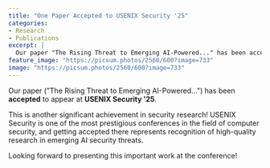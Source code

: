 ```yaml
---
title: "One Paper Accepted to USENIX Security '25"
categories:
- Research
- Publications
excerpt: |
  Our paper "The Rising Threat to Emerging AI-Powered..." has been accepted to appear at USENIX Security '25 (CCF A), one of the top-tier security conferences.
feature_image: "https://picsum.photos/2560/600?image=733"
image: "https://picsum.photos/2560/600?image=733"
---
```


Our paper ("The Rising Threat to Emerging AI-Powered...") has been **accepted** to appear at **USENIX Security '25**.

This is another significant achievement in security research! USENIX Security is one of the most prestigious conferences in the field of computer security, and getting accepted there represents recognition of high-quality research in emerging AI security threats.

Looking forward to presenting this important work at the conference! 